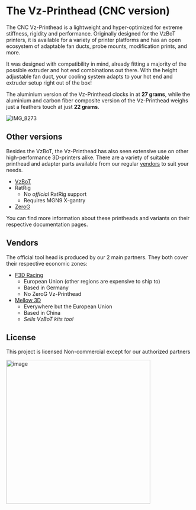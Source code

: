 # The Vz-Printhead (CNC version)

The CNC Vz-Printhead is a lightweight and hyper-optimized for extreme stiffness, rigidity and performance. Originally designed for the VzBoT printers, it is available for a variety of printer platforms and has an open ecosystem of adaptable fan ducts, probe mounts, modification prints, and more.

It was designed with compatibility in mind, already fitting a majority of the possible extruder and hot end combinations out there. With the height adjustable fan duct, your cooling system adapts to your hot end and extruder setup right out of the box!

The aluminium version of the Vz-Printhead clocks in at **27 grams**, while the aluminium and carbon fiber composite version of the Vz-Printhead weighs just a feathers touch at just **22 grams**.

![IMG_8273](https://user-images.githubusercontent.com/37383368/187105353-657cd083-950b-49dd-8772-5d5d4ec92844.jpg)

## Other versions

Besides the VzBoT, the Vz-Printhead has also seen extensive use on other high-performance 3D-printers alike. There are a variety of suitable printhead and adapter parts available from our regular [vendors](#vendors) to suit your needs.

- [VzBoT](https://docs.vzbot.org/vz-other/vz-printhead/)
- RatRig
  - No *official* RatRig support
  - Requires MGN9 X-gantry
- [ZeroG](zerog.one)

You can find more information about these printheads and variants on their respective documentation pages.

## Vendors 

The official tool head is produced by our 2 main partners. They both cover their respective economic zones:

- [F3D Racing](https://f3d-racing-fdm.myshopify.com/)
  - European Union (other regions are expensive to ship to)
  - Based in Germany
  - No ZeroG Vz-Printhead
- [Mellow 3D](https://www.aliexpress.com/item/1005005738653240.html)
  - Everywhere but the European Union
  - Based in China
  - _Sells VzBoT kits too!_
 
## License

This project is licensed Non-commercial except for our authorized partners

<img width="389" alt="image" src="https://user-images.githubusercontent.com/37383368/187048918-d388e8f9-8f84-4fd7-b27f-d4f9ee766cb4.png">

